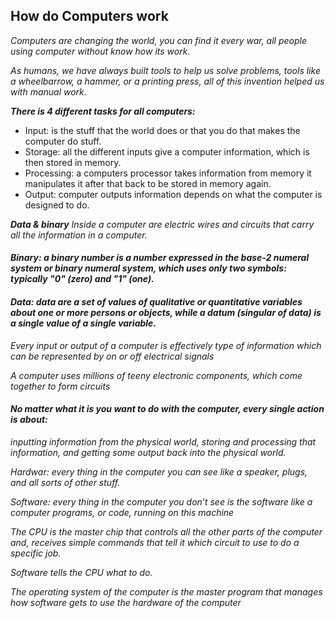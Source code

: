 ## **How do Computers work** ##

*Computers are changing the world, you can find it every war, all people using computer without know how its work.*

*As humans, we have always built tools to help us solve problems, tools like a wheelbarrow, a hammer, or a printing press, all of this invention helped us with manual work.*

***There is 4 different tasks for all computers:***

* Input: is the stuff that the world does or that you do that makes the computer do stuff.
* Storage: all the different inputs give a computer information, which is then stored in memory. 
* Processing: a computers processor takes information from memory it manipulates it after that back to be stored in memory again.
* Output: computer outputs information depends on what the computer is designed to do.

***Data & binary***
*Inside a computer are electric wires and circuits that carry all the information in a computer.*

#### *Binary: a binary number is a number expressed in the base-2 numeral system or binary numeral system, which uses only two symbols: typically "0" (zero) and "1" (one).* ####

#### *Data: data are a set of values of qualitative or quantitative variables about one or more persons or objects, while a datum (singular of data) is a single value of a single variable.* ####

*Every input or output of a computer is effectively type of information which can be represented by on or off electrical signals*

*A computer uses millions of teeny electronic components, which come together to form circuits*

#### *No matter what it is you want to do with the computer, every single action is about:* ####
*inputting information from the physical world, storing and processing that information, and getting some output back into the physical world.*

*Hardwar: every thing in the computer you can see like a speaker, plugs, and all sorts of other stuff.*

*Software: every thing in the computer you don’t see is the software like a computer programs, or code, running on this machine*

*The CPU is the master chip that controls all the other parts of the computer and, receives simple commands that tell it which circuit to use to do a specific job.*

*Software tells the CPU what to do.*

*The operating system of the computer is the master program that manages how software gets to use the hardware of the computer*
